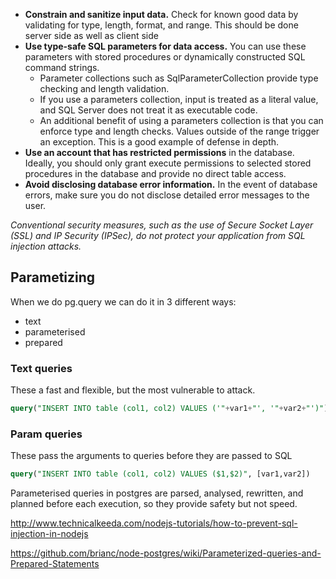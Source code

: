- **Constrain and sanitize input data.** Check for known good data by validating for type, length, format, and range. This should be done server side as well as client side
- **Use type-safe SQL parameters for data access.** You can use these parameters with stored procedures or dynamically constructed SQL command strings.
  - Parameter collections such as SqlParameterCollection provide type checking and length validation.
  - If you use a parameters collection, input is treated as a literal value, and SQL Server does not treat it as executable code.
  - An additional benefit of using a parameters collection is that you can enforce type and length checks. Values outside of the range trigger an exception. This is a good example of defense in depth.
- **Use an account that has restricted permissions** in the database. Ideally, you should only grant execute permissions to selected stored procedures in the database and provide no direct table access.
- **Avoid disclosing database error information.** In the event of database errors, make sure you do not disclose detailed error messages to the user.

*Conventional security measures, such as the use of Secure Socket Layer (SSL) and IP Security (IPSec), do not protect your application from SQL injection attacks.*

## Parametizing ##

When we do pg.query we can do it in 3 different ways:
  - text
  - parameterised
  - prepared

### Text queries ###

These a fast and flexible, but the most vulnerable to attack.

```SQL
query("INSERT INTO table (col1, col2) VALUES ('"+var1+"', '"+var2+"')")
```

### Param queries ###

These pass the arguments to queries before they are passed to SQL

```SQL
query("INSERT INTO table (col1, col2) VALUES ($1,$2)", [var1,var2])
```

Parameterised queries in postgres are parsed, analysed, rewritten, and planned before each execution, so they provide safety but not speed.

http://www.technicalkeeda.com/nodejs-tutorials/how-to-prevent-sql-injection-in-nodejs

https://github.com/brianc/node-postgres/wiki/Parameterized-queries-and-Prepared-Statements
